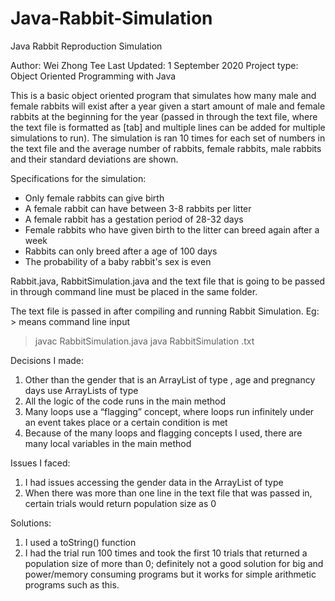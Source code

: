 # Java-Rabbit-Simulation

Java Rabbit Reproduction Simulation

Author: Wei Zhong Tee 
Last Updated: 1 September 2020 
Project type: Object Oriented Programming with Java

This is a basic object oriented program that simulates how many male and female rabbits will exist after a year given a start amount of male and female rabbits at the beginning for the year (passed in through the text file, where the text file is formatted as <number of females>[tab]<number of males> and multiple lines can be added for multiple simulations to run). The simulation is ran 10 times for each set of numbers in the text file and the average number of rabbits, female rabbits, male rabbits and their standard deviations are shown.

Specifications for the simulation:
- Only female rabbits can give birth
- A female rabbit can have between 3-8 rabbits per litter 
- A female rabbit has a gestation period of 28-32 days
- Female rabbits who have given birth to the litter can breed again after a week
- Rabbits can only breed after a age of 100 days
- The probability of a baby rabbit's sex is even

Rabbit.java, RabbitSimulation.java and the text file that is going to be passed in through command line must be placed in the same folder. 

The text file is passed in after compiling and running Rabbit Simulation.
Eg: > means command line input
> javac RabbitSimulation.java
> java RabbitSimulation <NameOfYourTextFile>.txt

Decisions I made:
1. Other than the gender that is an ArrayList of type <rabbit>, age and pregnancy days use ArrayLists of type <integer>
2. All the logic of the code runs in the main method
3. Many loops use a “flagging” concept, where loops run infinitely under an event takes place or a certain condition is met
4. Because of the many loops and flagging concepts I used, there are many local variables in the main method

Issues I faced:
1. I had issues accessing the gender data in the ArrayList of type <rabbit>
2. When there was more than one line in the text file that was passed in, certain trials would return population size as 0

Solutions:
1. I used a toString() function
2. I had the trial run 100 times and took the first 10 trials that returned a population size of more than 0; definitely not a good solution for big and power/memory consuming programs but it works for simple arithmetic programs such as this.


